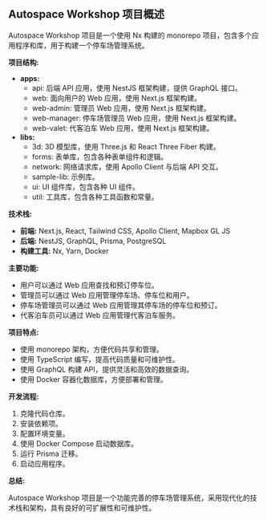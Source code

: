 ## Autospace Workshop 项目概述

Autospace Workshop 项目是一个使用 Nx 构建的 monorepo 项目，包含多个应用程序和库，用于构建一个停车场管理系统。

**项目结构:**

- **apps:** 
    - api: 后端 API 应用，使用 NestJS 框架构建，提供 GraphQL 接口。
    - web:  面向用户的 Web 应用，使用 Next.js 框架构建。
    - web-admin: 管理员 Web 应用，使用 Next.js 框架构建。
    - web-manager: 停车场管理员 Web 应用，使用 Next.js 框架构建。
    - web-valet: 代客泊车 Web 应用，使用 Next.js 框架构建。
- **libs:**
    - 3d:  3D 模型库，使用 Three.js 和 React Three Fiber 构建。
    - forms: 表单库，包含各种表单组件和逻辑。
    - network: 网络请求库，使用 Apollo Client 与后端 API 交互。
    - sample-lib: 示例库。
    - ui: UI 组件库，包含各种 UI 组件。
    - util: 工具库，包含各种工具函数和常量。

**技术栈:**

- **前端:** Next.js, React, Tailwind CSS, Apollo Client, Mapbox GL JS
- **后端:** NestJS, GraphQL, Prisma, PostgreSQL
- **构建工具:** Nx, Yarn, Docker

**主要功能:**

- 用户可以通过 Web 应用查找和预订停车位。
- 管理员可以通过 Web 应用管理停车场、停车位和用户。
- 停车场管理员可以通过 Web 应用管理其停车场的停车位和预订。
- 代客泊车员可以通过 Web 应用管理代客泊车服务。

**项目特点:**

- 使用 monorepo 架构，方便代码共享和管理。
- 使用 TypeScript 编写，提高代码质量和可维护性。
- 使用 GraphQL 构建 API，提供灵活和高效的数据查询。
- 使用 Docker 容器化数据库，方便部署和管理。

**开发流程:**

1. 克隆代码仓库。
2. 安装依赖项。
3. 配置环境变量。
4. 使用 Docker Compose 启动数据库。
5. 运行 Prisma 迁移。
6. 启动应用程序。


**总结:**

Autospace Workshop 项目是一个功能完善的停车场管理系统，采用现代化的技术栈和架构，具有良好的可扩展性和可维护性。